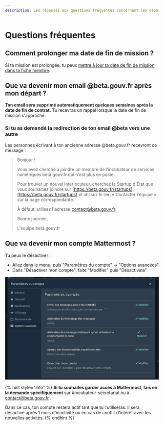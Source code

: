 ```yaml
---
description: Les réponses aux questions fréquentes concernant les départs.
---
```


# Questions fréquentes

## Comment prolonger ma date de fin de mission ?

Si ta mission est prolongée, tu peux [mettre à jour ta date de fin de mission dans ta fiche membre](https://doc.incubateur.net/communaute/gerer-sa-startup-detat-ou-de-territoires-au-quotidien/je-gere-mon-produit-et-son-impact/gerer-sa-fiche-produit#ajouter-un-membre-de-son-equipe-a-sa-fiche-produit).

## Que va devenir mon email @beta.gouv.fr après mon départ ?

**Ton email sera supprimé automatiquement quelques semaines après la date de fin de contrat.** Tu recevras un rappel lorsque la date de fin de mission s'approche.

### Si tu as demandé la redirection de ton email @beta vers une autre

Les personnes écrivant à ton ancienne adresse @beta.gouv.fr recevront ce message :

> Bonjour !
>
> Vous avez cherché à joindre un membre de l'incubateur de services numériques beta.gouv.fr qui n'est plus en poste.
>
> Pour trouver un nouvel interlocuteur, cherchez la Startup d'État que vous souhaitiez joindre sur [https://beta.gouv.fr/startups](https://beta.gouv.fr/startups) et utilisez le lien « Contacter l'équipe » sur la page correspondante.
>
> À défaut, utilisez l'adresse contact@beta.gouv.fr.
>
> Bonne journée,
>
> L'équipe beta.gouv.fr



## Que va devenir mon compte Mattermost ?

Tu peux le désactiver : 

* Allez dans le menu, puis "Paramètres du compte" -&gt; "Options avancées" 
* Dans "Désactiver mon compte", faite "Modifier" puis "Desactivate"

![D&#xE9;sactiver mon compte](../../.gitbook/assets/image%20%2814%29%20%282%29%20%281%29.png)

{% hint style="info" %}
**Si tu souhaites garder accès à Mattermost, fais en la demande spécifiquement** sur \#incubateur-secretariat ou à contact@beta.gouv.fr . 

Dans ce cas, ton compte restera actif tant que tu l'utiliseras. Il sera désactivé après 1 mois d'inactivité ou en cas de conflit d'intérêt avec tes nouvelles activités.
{% endhint %}

